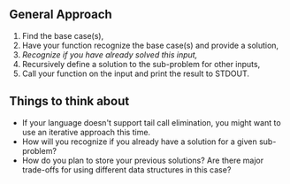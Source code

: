 ## General Approach

1. Find the base case(s),
2. Have your function recognize the base case(s) and provide a solution,
3. *Recognize if you have already solved this input,*
4. Recursively define a solution to the sub-problem for other inputs,
5. Call your function on the input and print the result to STDOUT.

## Things to think about

* If your language doesn't support tail call elimination, you might want to use an iterative approach this time.
* How will you recognize if you already have a solution for a given sub-problem?
* How do you plan to store your previous solutions? Are there major trade-offs for using different data structures in this case?
